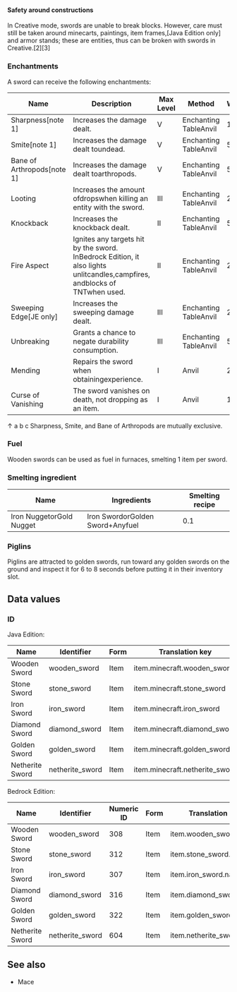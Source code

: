 #### Safety around constructions
In Creative mode, swords are unable to break blocks. However, care must still be taken around minecarts, paintings, item frames,‌[Java Edition  only] and armor stands; these are entities, thus can be broken with swords in Creative.[2][3]

### Enchantments
A sword can receive the following enchantments:

| Name                       | Description                                                                                                                | Max Level | Method                | Weight |
|----------------------------|----------------------------------------------------------------------------------------------------------------------------|-----------|-----------------------|--------|
| Sharpness[note 1]          | Increases the damage dealt.                                                                                                | V         | Enchanting TableAnvil | 10     |
| Smite[note 1]              | Increases the damage dealt toundead.                                                                                       | V         | Enchanting TableAnvil | 5      |
| Bane of Arthropods[note 1] | Increases the damage dealt toarthropods.                                                                                   | V         | Enchanting TableAnvil | 5      |
| Looting                    | Increases the amount ofdropswhen killing an entity with the sword.                                                         | III       | Enchanting TableAnvil | 2      |
| Knockback                  | Increases the knockback dealt.                                                                                             | II        | Enchanting TableAnvil | 5      |
| Fire Aspect                | Ignites any targets hit by the sword. InBedrock Edition, it also lights unlitcandles,campfires, andblocks of TNTwhen used. | II        | Enchanting TableAnvil | 2      |
| Sweeping Edge‌[JE  only]   | Increases the sweeping damage dealt.                                                                                       | III       | Enchanting TableAnvil | 2      |
| Unbreaking                 | Grants a chance to negate durability consumption.                                                                          | III       | Enchanting TableAnvil | 5      |
| Mending                    | Repairs the sword when obtainingexperience.                                                                                | I         | Anvil                 | 2      |
| Curse of Vanishing         | The sword vanishes on death, not dropping as an item.                                                                      | I         | Anvil                 | 1      |


↑ a b c Sharpness, Smite, and Bane of Arthropods are mutually exclusive.


### Fuel
Wooden swords can be used as fuel in furnaces, smelting 1 item per sword.

### Smelting ingredient
| Name                     | Ingredients                      | Smelting recipe |
|--------------------------|----------------------------------|-----------------|
| Iron NuggetorGold Nugget | Iron SwordorGolden Sword+Anyfuel | 0.1             |

### Piglins
Piglins are attracted to golden swords, run toward any golden swords on the ground and inspect it for 6 to 8 seconds before putting it in their inventory slot.

## Data values
### ID
Java Edition:

| Name            | Identifier      | Form | Translation key                |
|-----------------|-----------------|------|--------------------------------|
| Wooden Sword    | wooden_sword    | Item | item.minecraft.wooden_sword    |
| Stone Sword     | stone_sword     | Item | item.minecraft.stone_sword     |
| Iron Sword      | iron_sword      | Item | item.minecraft.iron_sword      |
| Diamond Sword   | diamond_sword   | Item | item.minecraft.diamond_sword   |
| Golden Sword    | golden_sword    | Item | item.minecraft.golden_sword    |
| Netherite Sword | netherite_sword | Item | item.minecraft.netherite_sword |

Bedrock Edition:

| Name            | Identifier      | Numeric ID | Form | Translation key           |
|-----------------|-----------------|------------|------|---------------------------|
| Wooden Sword    | wooden_sword    | 308        | Item | item.wooden_sword.name    |
| Stone Sword     | stone_sword     | 312        | Item | item.stone_sword.name     |
| Iron Sword      | iron_sword      | 307        | Item | item.iron_sword.name      |
| Diamond Sword   | diamond_sword   | 316        | Item | item.diamond_sword.name   |
| Golden Sword    | golden_sword    | 322        | Item | item.golden_sword.name    |
| Netherite Sword | netherite_sword | 604        | Item | item.netherite_sword.name |

## See also
- Mace


